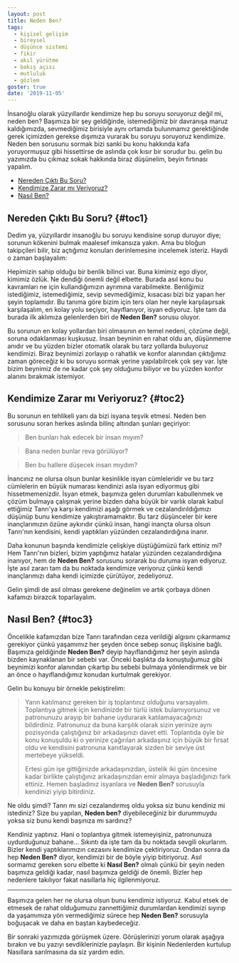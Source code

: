 ```yaml
---
layout: post
title: Neden Ben?
tags:
  - kişisel gelişim
  - bireysel
  - düşünce sistemi
  - fikir
  - akıl yürütme
  - bakış açısı
  - mutluluk
  - gözlem
goster: true
date: '2019-11-05'
---
```


İnsanoğlu olarak yüzyıllardır kendimize hep bu soruyu soruyoruz değil mi, neden ben? Başımıza bir şey geldiğinde, istemediğimiz bir davranışa maruz kaldığımızda, sevmediğimiz birisiyle aynı ortamda bulunmamız gerektiğinde gerek içimizden gerekse dışımıza vurarak bu soruyu soruyoruz kendimize. Neden ben sorusunu sormak bizi sanki bu konu hakkında kafa yoruyormuşuz gibi hissettirse de aslında çok kısır bir sorudur bu. gelin bu yazımızda bu çıkmaz sokak hakkında biraz düşünelim, beyin fırtınası yapalım.

<nav title="İçindekiler">

-   [Nereden Çıktı Bu Soru?](#toc1)
-   [Kendimize Zarar mı Veriyoruz?](#toc2)
-   [Nasıl Ben?](#toc3)

</nav>

## Nereden Çıktı Bu Soru? {#toc1}

Dedim ya, yüzyıllardır insanoğlu bu soruyu kendisine sorup duruyor diye; sorunun kökenini bulmak maalesef imkansıza yakın. Ama bu bloğun takipçileri bilir, biz açtığımız konuları derinlemesine incelemek isteriz. Haydi o zaman başlayalım:

Hepimizin sahip olduğu bir benlik bilinci var. Buna kimimiz ego diyor, kimimiz özlük. Ne dendiği önemli değil elbette. Burada asıl konu bu kavramları ne için kullandığımızın ayrımına varabilmekte. Benliğimiz istediğimiz, istemediğimiz, sevip  sevmediğimiz, kısacası bizi biz yapan her şeyin toplamıdır. Bu tanıma göre bizim için ters olan her  neyle karşılaşırsak karşılaşalım, en kolay yolu seçiyor, hayıflanıyor, isyan ediyoruz. İşte tam da burada ilk aklımıza gelenlerden biri de **Neden Ben?** sorusu oluyor.

Bu sorunun en kolay yollardan biri olmasının en temel nedeni, çözüme değil, soruna odaklanması kuşkusuz. İnsan beyninin en rahat oldu an, düşünmeme anıdır ve bu yüzden bizler otomatik olarak bu tarz yollarda buluyoruz kendimizi. Biraz  beynimizi zorlayıp o rahatlık ve konfor alanından çıktığımız zaman göreceğiz ki bu soruyu sormak yerine yapılabilrcek çok şey var. İşte bizim beynimiz de ne kadar çok şey olduğunu biliyor ve bu yüzden konfor alanını bırakmak istemiyor.

## Kendimize Zarar mı Veriyoruz? {#toc2}

Bu sorunun en tehlikeli yanı da bizi isyana teşvik etmesi. Neden ben sorusunu soran herkes aslında bilinç altından şunları geçiriyor:

> Ben bunları hak edecek bir insan mıyım?

> Bana neden bunlar reva görülüyor?

> Ben bu hallere düşecek insan mıydım?

İnancınız ne olursa olsun bunlar kesinlikle isyan cümleleridir ve bu tarz cümlelerin en büyük numarası kendinizi asla isyan ediyormuş gibi hissetmemenizdir. İsyan etmek, başımıza gelen durumları kabullenmek ve çözüm bulmaya çalışmak yerine bizden daha büyük bir varlık olarak kabul ettiğimiz Tanrı'ya karşı kendimizi aşağı görmek ve cezalandırıldığımızı düşünüp bunu kendimize yakıştıramamaktır. Bu tarz düşünceler bir kere inançlarımızın özüne aykırıdır çünkü insan, hangi inançta olursa olsun Tanrı'nın kendisini, kendi yaptıkları yüzünden cezalandırdığına inanır.

Daha konunun başında kendimizle çelişkiye düştüğümüzü fark ettiniz mi? Hem Tanrı'nın bizleri, bizim yaptığımız hatalar yüzünden cezalandırdığına inanıyor, hem de **Neden Ben?** sorusunu sorarak bu duruma isyan ediyoruz. İşte asıl zararı tam da bu noktada kendimize veriyoruz çünkü kendi inançlarımızı daha kendi içimizde çürütüyor, zedeliyoruz.

Gelin şimdi de asıl olması gerekene değinelim ve artık çorbaya dönen kafamızı birazcık toparlayalım.

## Nasıl Ben? {#toc3}

Öncelikle kafamızdan bize Tanrı tarafından ceza verildiği algısını çıkarmamız gerekiyor çünkü yaşamımız her şeyden önce sebep sonuç ilişkisine bağlı. Başımıza geldiğinde **Neden Ben?** deyip hayıflandığımız her şeyin aslında bizden kaynaklanan bir sebebi var. Önceki başlıkta da konuştuğumuz gibi beynimizi konfor alanından çıkartıp bu sebebi bulmaya yönlendirmek ve bir an önce o hayıflandığımız konudan kurtulmak gerekiyor.

Gelin bu konuyu bir örnekle pekiştirelim:

> Yarın katılmanız gereken bir iş toplantınız olduğunu varsayalım. Toplantıya gitmek için kendinizde bir türlü istek bulamıyorsunuz ve patronunuzu arayıp bir bahane uydurarak katılamayacağınızı bildirdiniz. Patronunuz da buna karşılık olarak sizin yerinize aynı pozisyonda çalıştığınız bir arkadaşınızı davet etti. Toplantıda öyle bir konu konuşuldu ki o yerinize çağırılan arkadaşınız için büyük bir fırsat oldu ve kendisini patronuna kanıtlayarak sizden bir seviye üst mertebeye yükseldi.
>
> Ertesi gün işe gittiğinizde arkadaşınızdan, üstelik iki gün öncesine kadar birlikte çalıştığınız arkadaşınızdan emir almaya başladığınızı fark ettiniz. Hemen başladınız isyanlara ve  **Neden Ben?** sorusuyla kendinizi yiyip bitirdiniz.

Ne oldu şimdi? Tanrı mı sizi cezalandırmış oldu yoksa siz bunu kendiniz mi istediniz? Size bu yapılan, **Neden ben?** diyebileceğiniz bir durummuydu yoksa siz bunu kendi başınıza mı sardınız?

Kendiniz yaptınız. Hani o toplantıya gitmek istemeyişiniz, patronunuza uydurduğunuz bahane... Sıkıntı da işte tam da bu noktada  sevgili okurlarım. Bizler kendi yaptıklarımızın cezasını kendimize çektiriyoruz. Ondan sonra da hep **Neden Ben?** diyor, kendimizi bir de böyle yiyip bitiriyoruz. Asıl sormamız gereken soru elbette ki **Nasıl Ben?** olmalı çünkü bir şeyin neden başımıza geldiği kadar, nasıl başımıza geldiği de önemli. Bizler hep nedenlere takılıyor fakat nasıllarla hiç ilgilenmiyoruz.

----------

Başımıza gelen her ne olursa olsun bunu kendimiz istiyoruz. Kabul etsek de etmesek de rahat olduğumuzu zannettiğimiz durumlardan kendimizi sıyırıp da yaşamımıza yön vermediğimiz sürece hep **Neden Ben?** sorusuyla boğuşacak ve daha en baştan kaybedeceğiz.

Bir sonraki yazımızda görüşmek üzere. Görüşlerinizi yorum olarak aşağıya bırakın ve bu yazıyı sevdiklerinizle paylaşın. Bir kişinin Nedenlerden kurtulup Nasıllara sarılmasına da siz yardım edin.
